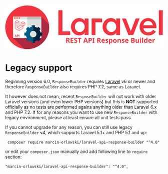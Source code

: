 ![REST API Response Builder for Laravel](img/logo.png)

# Legacy support #

 Beginning version 6.0, `ResponseBuilder` requires [Laravel](https://laravel.com/) v6 or newer and therefore `ResponseBuilder`
 also requires PHP 7.2, same as Laravel. 
 
 It however does not mean, recent `RespnseBuilder` will not work with older Laravel versions (and even lower PHP versions)
 but this is **NOT** supported officially as no tests are performed agains anything older than Laravel 6.x and PHP 7.2. 
 If for any reasons you want to use new `ResponseBuilder` with legacy environment, please at least ensure
 all unit tests pass.
 
 If you cannot upgrade for any reason, you can still use legacy `ResponseBuilder` v4, which supports Laravel 5.1+ and 
 PHP 5.1 and up:
 
     composer require marcin-orlowski/laravel-api-response-builder "^4.0" 
  
 or edit your `composer.json` manually and add following line to `require` section:

    "marcin-orlowski/laravel-api-response-builder": "^4.0",
